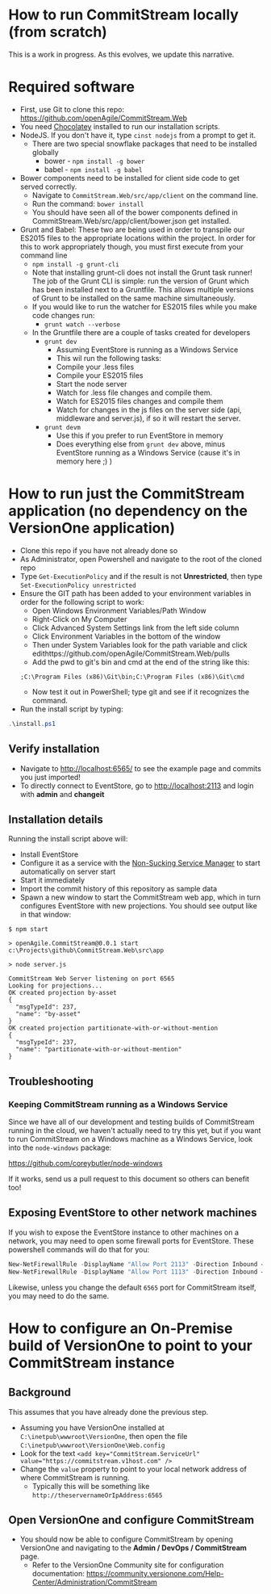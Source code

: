# How to run CommitStream locally (from scratch)

This is a work in progress. As this evolves, we update this narrative.

# Required software
* First, use Git to clone this repo: https://github.com/openAgile/CommitStream.Web
* You need [Chocolatey](http://chocolatey.org/) installed to run our installation scripts.
* NodeJS. If you don't have it, type `cinst nodejs` from a prompt to get it.
	* There are two special snowflake packages that need to be installed globally
		* bower - `npm install -g bower`
		* babel - `npm install -g babel`
* Bower components need to be installed for client side code to get served correctly.
  * Navigate to `CommitStream.Web/src/app/client` on the command line.
  * Run the command: `bower install`
  * You should have seen all of the bower components defined in CommitStream.Web/src/app/client/bower.json get installed.
* Grunt and Babel: These two are being used in order to transpile our ES2015 files to the appropriate locations within the project. In order for this to work appropriately though, you must first execute from your command line
  * `npm install -g grunt-cli`
  * Note that installing grunt-cli does not install the Grunt task runner! The job of the Grunt CLI is simple: run the version of Grunt which has been installed next to a Gruntfile. This allows multiple versions of Grunt to be installed on the same machine simultaneously.
  * If you would like to run the watcher for ES2015 files while you make code changes run:
    * `grunt watch --verbose`
  * In the Gruntfile there are a couple of tasks created for developers
    * `grunt dev`
      * Assuming EventStore is running as a Windows Service
      * This wil run the following tasks:
      * Compile your .less files 
      * Compile your ES2015 files
      * Start the node server
      * Watch for .less file changes and compile them. 
      * Watch for ES2015 files changes and compile them
      * Watch for changes in the js files on the server side (api, middleware and server.js), if so it will restart the server.
    * `grunt devm`
      * Use this if you prefer to run EventStore in memory
      * Does everything else from `grunt dev` above, minus EventStore running as a Windows Service (cause it's in memory here ;) )

# How to run just the CommitStream application (no dependency on the VersionOne application)

* Clone this repo if you have not already done so
* As Administrator, open Powershell and navigate to the root of the cloned repo
* Type `Get-ExecutionPolicy` and if the result is not **Unrestricted**, then type `Set-ExecutionPolicy unrestricted`
* Ensure the GIT path has been added to your environment variables in order for the following script to work:
	* Open Windows Environment Variables/Path Window
	* Right-Click on My Computer
	* Click Advanced System Settings link from the left side column
	* Click Environment Variables in the bottom of the window
	* Then under System Variables look for the path variable and click edithttps://github.com/openAgile/CommitStream.Web/pulls
	* Add the pwd to git's bin and cmd at the end of the string like this:
	```
	;C:\Program Files (x86)\Git\bin;C:\Program Files (x86)\Git\cmd
	```
	* Now test it out in PowerShell; type git and see if it recognizes the command.
* Run the install script by typing:
```powershell
.\install.ps1
```
## Verify installation

* Navigate to [http://localhost:6565/](http://localhost:6565/) to see the example page and commits you just imported!
* To directly connect to EventStore, go to [http://localhost:2113](http://localhost:2113) and login with **admin** and **changeit**

## Installation details

Running the install script above will:

* Install EventStore
* Configure it as a service with the [Non-Sucking Service Manager](http://nssm.cc/) to start automatically on server start
* Start it immediately
* Import the commit history of this repository as sample data
* Spawn a new window to start the CommitStream web app, which in turn configures EventStore with new projections. You should see output like in that window:
```
$ npm start

> openAgile.CommitStream@0.0.1 start c:\Projects\github\CommitStream.Web\src\app

> node server.js

CommitStream Web Server listening on port 6565
Looking for projections...
OK created projection by-asset
{
  "msgTypeId": 237,
  "name": "by-asset"
}
OK created projection partitionate-with-or-without-mention
{
  "msgTypeId": 237,
  "name": "partitionate-with-or-without-mention"
}
```
## Troubleshooting

### Keeping CommitStream running as a Windows Service

Since we have all of our development and testing builds of CommitStream running in the cloud, we haven't actually need to try this yet, but if you want to run CommitStream on a Windows machine as a Windows Service, look into the `node-windows` package:

https://github.com/coreybutler/node-windows

If it works, send us a pull request to this document so others can benefit too!

## Exposing EventStore to other network machines

If you wish to expose the EventStore instance to other machines on a network, you may need to open some firewall ports for EventStore. These powershell commands will do that for you:

```powershell
New-NetFirewallRule -DisplayName "Allow Port 2113" -Direction Inbound –LocalPort 2113 -Protocol TCP -Action Allow
New-NetFirewallRule -DisplayName "Allow Port 1113" -Direction Inbound –LocalPort 1113 -Protocol TCP -Action Allow
```
Likewise, unless you change the default `6565` port for CommitStream itself, you may need to do the same.

# How to configure an On-Premise build of VersionOne to point to your CommitStream instance

## Background

This assumes that you have already done the previous step.

* Assuming you have VersionOne installed at `C:\inetpub\wwwroot\VersionOne`, then open the file `C:\inetpub\wwwroot\VersionOne\Web.config`
* Look for the text `<add key="CommitStream.ServiceUrl" value="https://commitstream.v1host.com" />`
* Change the `value` property to point to your local network address of where CommitStream is running.
  * Typically this will be something like `http://theservernameOrIpAddress:6565`

## Open VersionOne and configure CommitStream

* You should now be able to configure CommitStream by opening VersionOne and navigating to the **Admin / DevOps / CommitStream** page.
  * Refer to the VersionOne Community site for configuration documentation: https://community.versionone.com/Help-Center/Administration/CommitStream


